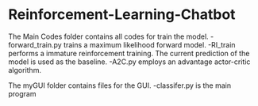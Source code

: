 # Reinforcement-Learning-Chatbot

The Main Codes folder contains all codes for train the model.
  -forward_train.py trains a maximum likelihood forward model.
  -RI_train performs a immature reinforcement training. The current prediction of the model is used as the baseline.
  -A2C.py employs an advantage actor-critic algorithm.

The myGUI folder contains files for the GUI.
  -classifer.py is the main program
